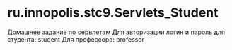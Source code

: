 # ru.innopolis.stc9.Servlets_Student
Домашнее задание по сервлетам
Для авторизации логин и пароль для студента: student
Для профессора: professor
